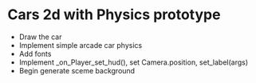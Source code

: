 # Cars 2d with Physics prototype
- Draw the car
- Implement simple arcade car physics 
- Add fonts
- Implement _on_Player_set_hud(), set Camera.position, set_label(args)
- Begin generate sceme background
